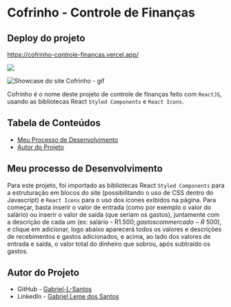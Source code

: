 # Cofrinho - Controle de Finanças

## Deploy do projeto

<https://cofrinho-controle-financas.vercel.app/>

<img src="http://img.shields.io/static/v1?label=STATUS&message=CONCLUIDO&color=GREEN&style=for-the-badge"/>
</p>

![Showcase do site Cofrinho - gif](./src/img-gif-readme/qr-maker-showcase.gif)

Cofrinho é o nome deste projeto de controle de finanças feito com `ReactJS`, usando as bibliotecas React `Styled Components` e `React Icons`.

## Tabela de Conteúdos

- [Meu Processo de Desenvolvimento](#meu-processo-de-desenvolvimento)
- [Autor do Projeto](#autor-do-projeto)

## Meu processo de Desenvolvimento

Para este projeto, foi importado as bibliotecas React `Styled Components` para a estruturação em blocos do site (possibilitando o uso de CSS dentro do Javascript) e `React Icons` para o uso dos ícones exibidos na página. Para começar, basta inserir o valor de entrada (como por exemplo o valor do salário) ou inserir o valor de saída (que seriam os gastos), juntamente com a descrição de cada um (ex: salário - R$1.500 ; gastos com mercado - R$ 500), e clique em adicionar, logo abaixo aparecerá todos os valores e descrições de recebimentos e gastos adicionados, e acima, ao lado dos valores de entrada e saída, o valor total do dinheiro que sobrou, após subtraído os gastos.

## Autor do Projeto

- GitHub - [Gabriel-L-Santos](https://github.com/Gabriel-L-Santos)
- LinkedIn - [Gabriel Leme dos Santos](https://www.linkedin.com/in/gabriel-leme-dos-santos/)
